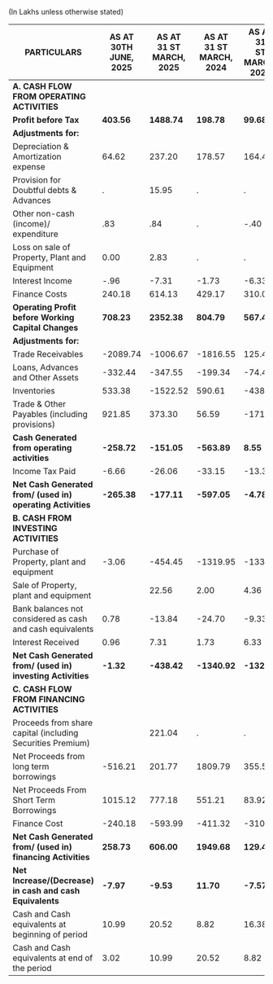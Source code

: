 (In Lakhs unless otherwise stated)

<table><thead><tr><th>PARTICULARS</th><th>AS AT<br>30TH<br>JUNE,<br>2025</th><th>AS AT<br>31 ST<br>MARCH,<br>2025</th><th>AS AT<br>31 ST<br>MARCH,<br>2024</th><th>AS AT 31<br>ST<br>MARCH,<br>2023</th></tr></thead><tbody><tr><td><strong>A. CASH FLOW FROM OPERATING ACTIVITIES</strong></td><td></td><td></td><td></td><td></td></tr><tr><td><strong>Profit before Tax</strong></td><td><strong>403.56</strong></td><td><strong>1488.74</strong></td><td><strong>198.78</strong></td><td><strong>99.68</strong></td></tr><tr><td><strong>Adjustments for:</strong></td><td></td><td></td><td></td><td></td></tr><tr><td>Depreciation & Amortization expense</td><td>64.62</td><td>237.20</td><td>178.57</td><td>164.47</td></tr><tr><td>Provision for Doubtful debts & Advances</td><td>.</td><td>15.95</td><td>.</td><td>.</td></tr><tr><td>Other non-cash (income)/ expenditure</td><td>.83</td><td>.84</td><td>.</td><td>-.40</td></tr><tr><td>Loss on sale of Property, Plant and Equipment</td><td>0.00</td><td>2.83</td><td>.</td><td>.</td></tr><tr><td>Interest Income</td><td>-.96</td><td>-7.31</td><td>-1.73</td><td>-6.33</td></tr><tr><td>Finance Costs</td><td>240.18</td><td>614.13</td><td>429.17</td><td>310.01</td></tr><tr><td><strong>Operating Profit before Working Capital Changes</strong></td><td><strong>708.23</strong></td><td><strong>2352.38</strong></td><td><strong>804.79</strong></td><td><strong>567.43</strong></td></tr><tr><td><strong>Adjustments for:</strong></td><td></td><td></td><td></td><td></td></tr><tr><td>Trade Receivables</td><td>-2089.74</td><td>-1006.67</td><td>-1816.55</td><td>125.48</td></tr><tr><td>Loans, Advances and Other Assets</td><td>-332.44</td><td>-347.55</td><td>-199.34</td><td>-74.46</td></tr><tr><td>Inventories</td><td>533.38</td><td>-1522.52</td><td>590.61</td><td>-438.68</td></tr><tr><td>Trade & Other Payables (including provisions)</td><td>921.85</td><td>373.30</td><td>56.59</td><td>-171.21</td></tr><tr><td><strong>Cash Generated from operating activities</strong></td><td><strong>-258.72</strong></td><td><strong>-151.05</strong></td><td><strong>-563.89</strong></td><td><strong>8.55</strong></td></tr><tr><td>Income Tax Paid</td><td>-6.66</td><td>-26.06</td><td>-33.15</td><td>-13.33</td></tr><tr><td><strong>Net Cash Generated from/ (used in) operating Activities</strong></td><td><strong>-265.38</strong></td><td><strong>-177.11</strong></td><td><strong>-597.05</strong></td><td><strong>-4.78</strong></td></tr><tr><td><strong>B. CASH FROM INVESTING ACTIVITIES</strong></td><td></td><td></td><td></td><td></td></tr><tr><td>Purchase of Property, plant and equipment</td><td>-3.06</td><td>-454.45</td><td>-1319.95</td><td>-133.55</td></tr><tr><td>Sale of Property, plant and equipment</td><td></td><td>22.56</td><td>2.00</td><td>4.36</td></tr><tr><td>Bank balances not considered as cash and cash equivalents</td><td>0.78</td><td>-13.84</td><td>-24.70</td><td>-9.33</td></tr><tr><td>Interest Received</td><td>0.96</td><td>7.31</td><td>1.73</td><td>6.33</td></tr><tr><td><strong>Net Cash Generated from/ (used in) investing Activities</strong></td><td><strong>-1.32</strong></td><td><strong>-438.42</strong></td><td><strong>-1340.92</strong></td><td><strong>-132.20</strong></td></tr><tr><td><strong>C. CASH FLOW FROM FINANCING ACTIVITIES</strong></td><td></td><td></td><td></td><td></td></tr><tr><td>Proceeds from share capital (including Securities Premium)</td><td></td><td>221.04</td><td>.</td><td>.</td></tr><tr><td>Net Proceeds from long term borrowings</td><td>-516.21</td><td>201.77</td><td>1809.79</td><td>355.50</td></tr><tr><td>Net Proceeds From Short Term Borrowings</td><td>1015.12</td><td>777.18</td><td>551.21</td><td>83.92</td></tr><tr><td>Finance Cost</td><td>-240.18</td><td>-593.99</td><td>-411.32</td><td>-310.01</td></tr><tr><td><strong>Net Cash Generated from/ (used in) financing Activities</strong></td><td><strong>258.73</strong></td><td><strong>606.00</strong></td><td><strong>1949.68</strong></td><td><strong>129.41</strong></td></tr><tr><td><strong>Net Increase/(Decrease) in cash and cash Equivalents</strong></td><td><strong>-7.97</strong></td><td><strong>-9.53</strong></td><td><strong>11.70</strong></td><td><strong>-7.57</strong></td></tr><tr><td>Cash and Cash equivalents at beginning of period</td><td>10.99</td><td>20.52</td><td>8.82</td><td>16.38</td></tr><tr><td>Cash and Cash equivalents at end of the period</td><td>3.02</td><td>10.99</td><td>20.52</td><td>8.82</td></tr></tbody></table>